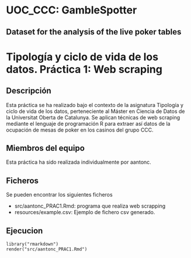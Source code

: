 # UOC_CCC: GambleSpotter

## Dataset for the analysis of the live poker tables

# Tipología y ciclo de vida de los datos. Práctica 1: Web scraping

## Descripción

Esta práctica se ha realizado bajo el contexto de la asignatura Tipología y ciclo de vida de los datos, perteneciente al Máster en Ciencia de Datos de la Universitat Oberta de Catalunya. Se aplican técnicas de web scraping mediante el lenguaje de programación R para extraer así datos de la ocupación de mesas de poker en los casinos del grupo CCC.

## Miembros del equipo

Esta práctica ha sido realizada individualmente por aantonc.

## Ficheros

Se pueden encontrar los siguientes ficheros

* src/aantonc_PRAC1.Rmd: programa que realiza web scrapping
* resources/example.csv: Ejemplo de fichero csv generado.

## Ejecucion

```{r}
library("rmarkdown")
render("src/aantonc_PRAC1.Rmd")
```

